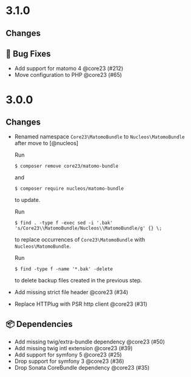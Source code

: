 # 3.1.0

## Changes

## 🐛 Bug Fixes

- Add support for matomo 4 @core23 (#212)
- Move configuration to PHP @core23 (#65)

# 3.0.0

## Changes

- Renamed namespace `Core23\MatomoBundle` to `Nucleos\MatomoBundle` after move to [@nucleos]

  Run

  ```
  $ composer remove core23/matomo-bundle
  ```

  and

  ```
  $ composer require nucleos/matomo-bundle
  ```

  to update.

  Run

  ```
  $ find . -type f -exec sed -i '.bak' 's/Core23\\MatomoBundle/Nucleos\\MatomoBundle/g' {} \;
  ```

  to replace occurrences of `Core23\MatomoBundle` with `Nucleos\MatomoBundle`.

  Run

  ```
  $ find -type f -name '*.bak' -delete
  ```

  to delete backup files created in the previous step.

- Add missing strict file header @core23 (#34)
- Replace HTTPlug with PSR http client @core23 (#31)

## 📦 Dependencies

- Add missing twig/extra-bundle dependency @core23 (#50)
- Add missing twig intl extension @core23 (#39)
- Add support for symfony 5 @core23 (#25)
- Drop support for symfony 3 @core23 (#36)
- Drop Sonata CoreBundle dependency @core23 (#35)

